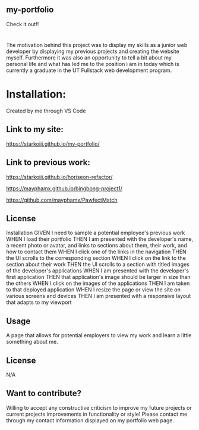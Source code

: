 ## my-portfolio
Check it out!!
#
The motivation behind this project was to display my skills as a junior web developer by displaying my previous projects and creating the website myself. Furthermore it was also an opportunity to tell a bit about my personal life and what has led me to the position i am in today which is currently a graduate in the UT Fullstack web development program.

# Installation:
Created by me through VS Code

## Link to my site:
https://starkoiii.github.io/my-portfolio/
## Link to previous work:
https://starkoiii.github.io/horiseon-refactor/

https://mayphamx.github.io/bingbong-project1/

https://github.com/mayphamx/PawfectMatch

## License
Installation GIVEN I need to sample a potential employee's previous work WHEN I load their portfolio THEN I am presented with the developer's name, a recent photo or avatar, and links to sections about them, their work, and how to contact them WHEN I click one of the links in the navigation THEN the UI scrolls to the corresponding section WHEN I click on the link to the section about their work THEN the UI scrolls to a section with titled images of the developer's applications WHEN I am presented with the developer's first application THEN that application's image should be larger in size than the others WHEN I click on the images of the applications THEN I am taken to that deployed application WHEN I resize the page or view the site on various screens and devices THEN I am presented with a responsive layout that adapts to my viewport

## Usage
A page that allows for potential employers to view my work and learn a little something about me.

## License
N/A

## Want to contribute?
Willing to accept any constructive criticism to improve my future projects or current projects improvements in functionality or style! Please contact me through my contact information displayed on my portfolio web page.
